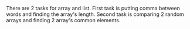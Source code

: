 There are 2 tasks for array and list.
First task is putting comma between words and finding the array's length.
Second task is comparing 2 random arrays and finding 2 array's common elements.
